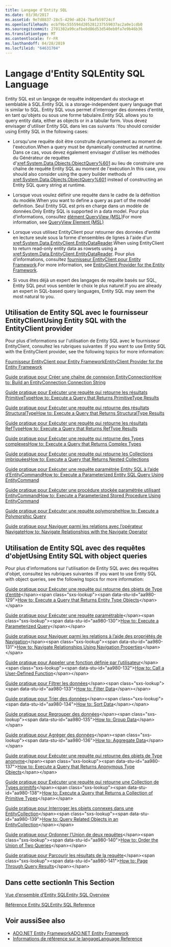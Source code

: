 ```yaml
---
title: Langage d'Entity SQL
ms.date: 03/30/2017
ms.assetid: 9e7d8837-28c5-429d-a824-7bafb59724cf
ms.openlocfilehash: ecbf9bc555594d205281237559037ac2a0e1cdb0
ms.sourcegitcommit: 2701302a99cafbe0d86d53d540eb0fa7e9b46b36
ms.translationtype: MT
ms.contentlocale: fr-FR
ms.lasthandoff: 04/28/2019
ms.locfileid: "64631704"
---
```

# <a name="entity-sql-language"></a><span data-ttu-id="aa980-102">Langage d'Entity SQL</span><span class="sxs-lookup"><span data-stu-id="aa980-102">Entity SQL Language</span></span>
<span data-ttu-id="aa980-103">Entity SQL est un langage de requête indépendant du stockage et semblable à SQL.</span><span class="sxs-lookup"><span data-stu-id="aa980-103">Entity SQL is a storage-independent query language that is similar to SQL.</span></span> <span data-ttu-id="aa980-104">Entity SQL vous permet d'interroger des données d'entité, en tant qu'objets ou sous une forme tabulaire.</span><span class="sxs-lookup"><span data-stu-id="aa980-104">Entity SQL allows you to query entity data, either as objects or in a tabular form.</span></span> <span data-ttu-id="aa980-105">Vous devez envisager d'utiliser Entity SQL dans les cas suivants :</span><span class="sxs-lookup"><span data-stu-id="aa980-105">You should consider using Entity SQL in the following cases:</span></span>  
  
- <span data-ttu-id="aa980-106">Lorsqu'une requête doit être construite dynamiquement au moment de l'exécution.</span><span class="sxs-lookup"><span data-stu-id="aa980-106">When a query must be dynamically constructed at runtime.</span></span> <span data-ttu-id="aa980-107">Dans ce cas, vous devez également envisager d'utiliser les méthodes du Générateur de requêtes d'<xref:System.Data.Objects.ObjectQuery%601> au lieu de construire une chaîne de requête Entity SQL au moment de l'exécution.</span><span class="sxs-lookup"><span data-stu-id="aa980-107">In this case, you should also consider using the query builder methods of <xref:System.Data.Objects.ObjectQuery%601> instead of constructing an Entity SQL query string at runtime.</span></span>  
  
- <span data-ttu-id="aa980-108">Lorsque vous voulez définir une requête dans le cadre de la définition du modèle.</span><span class="sxs-lookup"><span data-stu-id="aa980-108">When you want to define a query as part of the model definition.</span></span> <span data-ttu-id="aa980-109">Seul Entity SQL est pris en charge dans un modèle de données.</span><span class="sxs-lookup"><span data-stu-id="aa980-109">Only Entity SQL is supported in a data model.</span></span> <span data-ttu-id="aa980-110">Pour plus d’informations, consultez [élément QueryView (MSL)](/ef/ef6/modeling/designer/advanced/edmx/msl-spec#queryview-element-msl)</span><span class="sxs-lookup"><span data-stu-id="aa980-110">For more information, see [QueryView Element (MSL)](/ef/ef6/modeling/designer/advanced/edmx/msl-spec#queryview-element-msl)</span></span>  
  
- <span data-ttu-id="aa980-111">Lorsque vous utilisez EntityClient pour retourner des données d'entité en lecture seule sous la forme d'ensembles de lignes à l'aide d'un <xref:System.Data.EntityClient.EntityDataReader>.</span><span class="sxs-lookup"><span data-stu-id="aa980-111">When using EntityClient to return read-only entity data as rowsets using a <xref:System.Data.EntityClient.EntityDataReader>.</span></span> <span data-ttu-id="aa980-112">Pour plus d’informations, consultez [fournisseur EntityClient pour Entity Framework](../../../../../../docs/framework/data/adonet/ef/entityclient-provider-for-the-entity-framework.md).</span><span class="sxs-lookup"><span data-stu-id="aa980-112">For more information, see [EntityClient Provider for the Entity Framework](../../../../../../docs/framework/data/adonet/ef/entityclient-provider-for-the-entity-framework.md).</span></span>  
  
- <span data-ttu-id="aa980-113">Si vous êtes déjà un expert des langages de requête basés sur SQL, Entity SQL peut vous sembler le choix le plus naturel.</span><span class="sxs-lookup"><span data-stu-id="aa980-113">If you are already an expert in SQL-based query languages, Entity SQL may seem the most natural to you.</span></span>  
  
## <a name="using-entity-sql-with-the-entityclient-provider"></a><span data-ttu-id="aa980-114">Utilisation de Entity SQL avec le fournisseur EntityClient</span><span class="sxs-lookup"><span data-stu-id="aa980-114">Using Entity SQL with the EntityClient provider</span></span>  
 <span data-ttu-id="aa980-115">Pour plus d'informations sur l'utilisation de Entity SQL avec le fournisseur EntityClient, consultez les rubriques suivantes :</span><span class="sxs-lookup"><span data-stu-id="aa980-115">If you want to use Entity SQL with the EntityClient provider, see the following topics for more information:</span></span>  
  
 [<span data-ttu-id="aa980-116">Fournisseur EntityClient pour Entity Framework</span><span class="sxs-lookup"><span data-stu-id="aa980-116">EntityClient Provider for the Entity Framework</span></span>](../../../../../../docs/framework/data/adonet/ef/entityclient-provider-for-the-entity-framework.md)  
  
 [<span data-ttu-id="aa980-117">Guide pratique pour Créer une chaîne de connexion EntityConnection</span><span class="sxs-lookup"><span data-stu-id="aa980-117">How to: Build an EntityConnection Connection String</span></span>](../../../../../../docs/framework/data/adonet/ef/how-to-build-an-entityconnection-connection-string.md)  
  
 [<span data-ttu-id="aa980-118">Guide pratique pour Exécuter une requête qui retourne les résultats PrimitiveType</span><span class="sxs-lookup"><span data-stu-id="aa980-118">How to: Execute a Query that Returns PrimitiveType Results</span></span>](../../../../../../docs/framework/data/adonet/ef/how-to-execute-a-query-that-returns-primitivetype-results.md)  
  
 [<span data-ttu-id="aa980-119">Guide pratique pour Exécuter une requête qui retourne des résultats StructuralType</span><span class="sxs-lookup"><span data-stu-id="aa980-119">How to: Execute a Query that Returns StructuralType Results</span></span>](../../../../../../docs/framework/data/adonet/ef/how-to-execute-a-query-that-returns-structuraltype-results.md)  
  
 [<span data-ttu-id="aa980-120">Guide pratique pour Exécuter une requête qui retourne les résultats RefType</span><span class="sxs-lookup"><span data-stu-id="aa980-120">How to: Execute a Query that Returns RefType Results</span></span>](../../../../../../docs/framework/data/adonet/ef/how-to-execute-a-query-that-returns-reftype-results.md)  
  
 [<span data-ttu-id="aa980-121">Guide pratique pour Exécuter une requête qui retourne des Types complexes</span><span class="sxs-lookup"><span data-stu-id="aa980-121">How to: Execute a Query that Returns Complex Types</span></span>](../../../../../../docs/framework/data/adonet/ef/how-to-execute-a-query-that-returns-complex-types.md)  
  
 [<span data-ttu-id="aa980-122">Guide pratique pour Exécuter une requête qui retourne les Collections imbriquées</span><span class="sxs-lookup"><span data-stu-id="aa980-122">How to: Execute a Query that Returns Nested Collections</span></span>](../../../../../../docs/framework/data/adonet/ef/how-to-execute-a-query-that-returns-nested-collections.md)  
  
 [<span data-ttu-id="aa980-123">Guide pratique pour Exécuter une requête paramétrée Entity SQL à l’aide d’EntityCommand</span><span class="sxs-lookup"><span data-stu-id="aa980-123">How to: Execute a Parameterized Entity SQL Query Using EntityCommand</span></span>](../../../../../../docs/framework/data/adonet/ef/how-to-execute-a-parameterized-entity-sql-query-using-entitycommand.md)  
  
 [<span data-ttu-id="aa980-124">Guide pratique pour Exécuter une procédure stockée paramétrée utilisant EntityCommand</span><span class="sxs-lookup"><span data-stu-id="aa980-124">How to: Execute a Parameterized Stored Procedure Using EntityCommand</span></span>](../../../../../../docs/framework/data/adonet/ef/how-to-execute-a-parameterized-stored-procedure-using-entitycommand.md)  
  
 [<span data-ttu-id="aa980-125">Guide pratique pour Exécuter une requête polymorphe</span><span class="sxs-lookup"><span data-stu-id="aa980-125">How to: Execute a Polymorphic Query</span></span>](../../../../../../docs/framework/data/adonet/ef/how-to-execute-a-polymorphic-query.md)  
  
 [<span data-ttu-id="aa980-126">Guide pratique pour Naviguer parmi les relations avec l’opérateur Navigate</span><span class="sxs-lookup"><span data-stu-id="aa980-126">How to: Navigate Relationships with the Navigate Operator</span></span>](../../../../../../docs/framework/data/adonet/ef/how-to-navigate-relationships-with-the-navigate-operator.md)  
  
## <a name="using-entity-sql-with-object-queries"></a><span data-ttu-id="aa980-127">Utilisation de Entity SQL avec des requêtes d'objet</span><span class="sxs-lookup"><span data-stu-id="aa980-127">Using Entity SQL with object queries</span></span>  
 <span data-ttu-id="aa980-128">Pour plus d'informations sur l'utilisation de Entity SQL avec des requêtes d'objet, consultez les rubriques suivantes :</span><span class="sxs-lookup"><span data-stu-id="aa980-128">If you want to use Entity SQL with object queries, see the following topics for more information:</span></span>  
  
 <span data-ttu-id="aa980-129">[Guide pratique pour Exécuter une requête qui retourne des objets de Type d’entité](https://docs.microsoft.com/previous-versions/dotnet/netframework-4.0/bb738694(v=vs.100))</span><span class="sxs-lookup"><span data-stu-id="aa980-129">[How to: Execute a Query that Returns Entity Type Objects](https://docs.microsoft.com/previous-versions/dotnet/netframework-4.0/bb738694(v=vs.100))</span></span>  
  
 <span data-ttu-id="aa980-130">[Guide pratique pour Exécuter une requête paramétrable](https://docs.microsoft.com/previous-versions/dotnet/netframework-4.0/bb738521(v=vs.100))</span><span class="sxs-lookup"><span data-stu-id="aa980-130">[How to: Execute a Parameterized Query](https://docs.microsoft.com/previous-versions/dotnet/netframework-4.0/bb738521(v=vs.100))</span></span>  
  
 <span data-ttu-id="aa980-131">[Guide pratique pour Naviguer parmi les relations à l’aide des propriétés de Navigation](https://docs.microsoft.com/previous-versions/dotnet/netframework-4.0/bb896321(v=vs.100))</span><span class="sxs-lookup"><span data-stu-id="aa980-131">[How to: Navigate Relationships Using Navigation Properties](https://docs.microsoft.com/previous-versions/dotnet/netframework-4.0/bb896321(v=vs.100))</span></span>  
  
 <span data-ttu-id="aa980-132">[Guide pratique pour Appeler une fonction définie par l’utilisateur](https://docs.microsoft.com/previous-versions/dotnet/netframework-4.0/dd490951(v=vs.100))</span><span class="sxs-lookup"><span data-stu-id="aa980-132">[How to: Call a User-Defined Function](https://docs.microsoft.com/previous-versions/dotnet/netframework-4.0/dd490951(v=vs.100))</span></span>  
  
 <span data-ttu-id="aa980-133">[Guide pratique pour Filtrer les données](https://docs.microsoft.com/previous-versions/dotnet/netframework-4.0/cc716755(v=vs.100))</span><span class="sxs-lookup"><span data-stu-id="aa980-133">[How to: Filter Data](https://docs.microsoft.com/previous-versions/dotnet/netframework-4.0/cc716755(v=vs.100))</span></span>  
  
 <span data-ttu-id="aa980-134">[Guide pratique pour Trier des données](https://docs.microsoft.com/previous-versions/dotnet/netframework-4.0/cc716784(v=vs.100))</span><span class="sxs-lookup"><span data-stu-id="aa980-134">[How to: Sort Data](https://docs.microsoft.com/previous-versions/dotnet/netframework-4.0/cc716784(v=vs.100))</span></span>  
  
 <span data-ttu-id="aa980-135">[Guide pratique pour Regrouper des données](https://docs.microsoft.com/previous-versions/dotnet/netframework-4.0/bb896341(v=vs.100))</span><span class="sxs-lookup"><span data-stu-id="aa980-135">[How to: Group Data](https://docs.microsoft.com/previous-versions/dotnet/netframework-4.0/bb896341(v=vs.100))</span></span>  
  
 <span data-ttu-id="aa980-136">[Guide pratique pour Agréger des données](https://docs.microsoft.com/previous-versions/dotnet/netframework-4.0/cc716738(v=vs.100))</span><span class="sxs-lookup"><span data-stu-id="aa980-136">[How to: Aggregate Data](https://docs.microsoft.com/previous-versions/dotnet/netframework-4.0/cc716738(v=vs.100))</span></span>  
  
 <span data-ttu-id="aa980-137">[Guide pratique pour Exécuter une requête qui retourne des objets de Type anonyme](https://docs.microsoft.com/previous-versions/dotnet/netframework-4.0/bb738512(v=vs.100))</span><span class="sxs-lookup"><span data-stu-id="aa980-137">[How to: Execute a Query that Returns Anonymous Type Objects](https://docs.microsoft.com/previous-versions/dotnet/netframework-4.0/bb738512(v=vs.100))</span></span>  
  
 <span data-ttu-id="aa980-138">[Guide pratique pour Exécuter une requête qui retourne une Collection de Types primitifs](https://docs.microsoft.com/previous-versions/dotnet/netframework-4.0/bb738451(v=vs.100))</span><span class="sxs-lookup"><span data-stu-id="aa980-138">[How to: Execute a Query that Returns a Collection of Primitive Types](https://docs.microsoft.com/previous-versions/dotnet/netframework-4.0/bb738451(v=vs.100))</span></span>  
  
 <span data-ttu-id="aa980-139">[Guide pratique pour Interroger les objets connexes dans une EntityCollection](https://docs.microsoft.com/previous-versions/dotnet/netframework-4.0/cc716708(v=vs.100))</span><span class="sxs-lookup"><span data-stu-id="aa980-139">[How to: Query Related Objects in an EntityCollection](https://docs.microsoft.com/previous-versions/dotnet/netframework-4.0/cc716708(v=vs.100))</span></span>  
  
 <span data-ttu-id="aa980-140">[Guide pratique pour Ordonner l’Union de deux requêtes](https://docs.microsoft.com/previous-versions/dotnet/netframework-4.0/bb896299(v=vs.100))</span><span class="sxs-lookup"><span data-stu-id="aa980-140">[How to: Order the Union of Two Queries](https://docs.microsoft.com/previous-versions/dotnet/netframework-4.0/bb896299(v=vs.100))</span></span>  
  
 <span data-ttu-id="aa980-141">[Guide pratique pour Parcourir les résultats de la requête](https://docs.microsoft.com/previous-versions/dotnet/netframework-4.0/bb738702(v=vs.100))</span><span class="sxs-lookup"><span data-stu-id="aa980-141">[How to: Page Through Query Results](https://docs.microsoft.com/previous-versions/dotnet/netframework-4.0/bb738702(v=vs.100))</span></span>  
  
## <a name="in-this-section"></a><span data-ttu-id="aa980-142">Dans cette section</span><span class="sxs-lookup"><span data-stu-id="aa980-142">In This Section</span></span>  
 [<span data-ttu-id="aa980-143">Vue d’ensemble d’Entity SQL</span><span class="sxs-lookup"><span data-stu-id="aa980-143">Entity SQL Overview</span></span>](../../../../../../docs/framework/data/adonet/ef/language-reference/entity-sql-overview.md)  
  
 [<span data-ttu-id="aa980-144">Référence Entity SQL</span><span class="sxs-lookup"><span data-stu-id="aa980-144">Entity SQL Reference</span></span>](../../../../../../docs/framework/data/adonet/ef/language-reference/entity-sql-reference.md)  
  
## <a name="see-also"></a><span data-ttu-id="aa980-145">Voir aussi</span><span class="sxs-lookup"><span data-stu-id="aa980-145">See also</span></span>

- [<span data-ttu-id="aa980-146">ADO.NET Entity Framework</span><span class="sxs-lookup"><span data-stu-id="aa980-146">ADO.NET Entity Framework</span></span>](../../../../../../docs/framework/data/adonet/ef/index.md)
- [<span data-ttu-id="aa980-147">Informations de référence sur le langage</span><span class="sxs-lookup"><span data-stu-id="aa980-147">Language Reference</span></span>](../../../../../../docs/framework/data/adonet/ef/language-reference/index.md)
